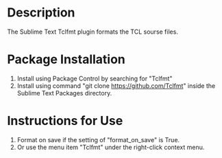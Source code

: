 # Description
The Sublime Text Tclfmt plugin formats the TCL sourse files. 

# Package Installation
1. Install using Package Control by searching for "Tclfmt"
2. Install using command "git clone https://github.com/Tclfmt" inside the Sublime Text Packages directory.

# Instructions for Use
1. Format on save if the setting of "format_on_save" is True.
2. Or use the menu item "Tclfmt" under the right-click context menu.
